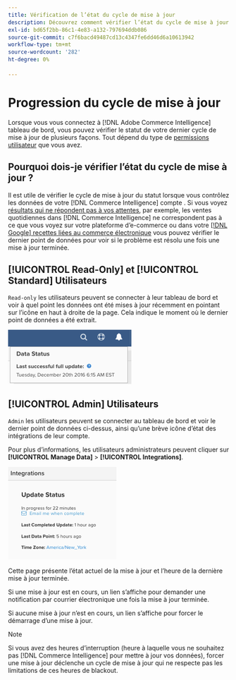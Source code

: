 ```yaml
---
title: Vérification de l’état du cycle de mise à jour
description: Découvrez comment vérifier l’état du cycle de mise à jour.
exl-id: bd65f2bb-86c1-4e83-a132-797694ddb086
source-git-commit: c7f6bacd49487cd13c4347fe6dd46d6a10613942
workflow-type: tm+mt
source-wordcount: '282'
ht-degree: 0%

---
```


# Progression du cycle de mise à jour

Lorsque vous vous connectez à [!DNL Adobe Commerce Intelligence] tableau de bord, vous pouvez vérifier le statut de votre dernier cycle de mise à jour de plusieurs façons. Tout dépend du type de [permissions utilisateur](../administrator/user-management/user-management.md) que vous avez.

## Pourquoi dois-je vérifier l’état du cycle de mise à jour ?

Il est utile de vérifier le cycle de mise à jour du statut lorsque vous contrôlez les données de votre [!DNL Commerce Intelligence] compte . Si vous voyez [résultats qui ne répondent pas à vos attentes](../data-analyst/data-warehouse-mgr/data-and-updates-faq.md), par exemple, les ventes quotidiennes dans [!DNL Commerce Intelligence] ne correspondent pas à ce que vous voyez sur votre plateforme d’e-commerce ou dans votre [[!DNL Google] recettes liées au commerce électronique](https://experienceleague.adobe.com/docs/commerce-knowledge-base/kb/troubleshooting/miscellaneous/diagnosing-google-ecommerce-revenue-discrepancies.html) vous pouvez vérifier le dernier point de données pour voir si le problème est résolu une fois une mise à jour terminée.

## [!UICONTROL Read-Only] et [!UICONTROL Standard] Utilisateurs

`Read-only` les utilisateurs peuvent se connecter à leur tableau de bord et voir à quel point les données ont été mises à jour récemment en pointant sur l’icône en haut à droite de la page. Cela indique le moment où le dernier point de données a été extrait.

![](../../mbi/assets/last-success-data.png)

## [!UICONTROL Admin] Utilisateurs

`Admin` les utilisateurs peuvent se connecter au tableau de bord et voir le dernier point de données ci-dessus, ainsi qu’une brève icône d’état des intégrations de leur compte.

Pour plus d’informations, les utilisateurs administrateurs peuvent cliquer sur **[!UICONTROL Manage Data]** > **[!UICONTROL Integrations]**.

![](../../mbi/assets/detail-manage-data-integrations.png)

Cette page présente l’état actuel de la mise à jour et l’heure de la dernière mise à jour terminée.

Si une mise à jour est en cours, un lien s’affiche pour demander une notification par courrier électronique une fois la mise à jour terminée.

Si aucune mise à jour n’est en cours, un lien s’affiche pour forcer le démarrage d’une mise à jour.

>[!NOTE]
>
>Si vous avez des heures d’interruption (heure à laquelle vous ne souhaitez pas [!DNL Commerce Intelligence] pour mettre à jour vos données), forcer une mise à jour déclenche un cycle de mise à jour qui ne respecte pas les limitations de ces heures de blackout.
